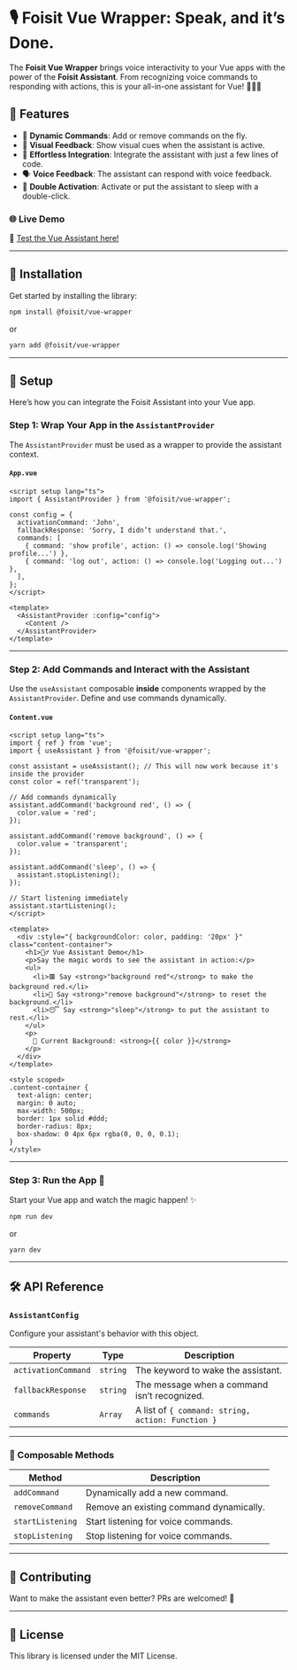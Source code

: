 # 🎙️ Foisit Vue Wrapper: Speak, and it’s Done.

The **Foisit Vue Wrapper** brings voice interactivity to your Vue apps with the power of the **Foisit Assistant**. From recognizing voice commands to responding with actions, this is your all-in-one assistant for Vue! 🧙‍♂️✨

## 🌟 Features

- 🧩 **Dynamic Commands**: Add or remove commands on the fly.
- 🎨 **Visual Feedback**: Show visual cues when the assistant is active.
- 🚀 **Effortless Integration**: Integrate the assistant with just a few lines of code.
- 🗣️ **Voice Feedback**: The assistant can respond with voice feedback.
- 🔄 **Double Activation**: Activate or put the assistant to sleep with a double-click.

### 🌐 **Live Demo**

🎉 [Test the Vue Assistant here!](https://foisit-vue-demo.netlify.app/)

---

## 🚀 Installation

Get started by installing the library:

```bash
npm install @foisit/vue-wrapper
```

or

```bash
yarn add @foisit/vue-wrapper
```

---

## 🔧 Setup

Here’s how you can integrate the Foisit Assistant into your Vue app.

### Step 1: Wrap Your App in the `AssistantProvider`

The `AssistantProvider` must be used as a wrapper to provide the assistant context.

#### `App.vue`

```vue
<script setup lang="ts">
import { AssistantProvider } from '@foisit/vue-wrapper';

const config = {
  activationCommand: 'John',
  fallbackResponse: 'Sorry, I didn’t understand that.',
  commands: [
    { command: 'show profile', action: () => console.log('Showing profile...') },
    { command: 'log out', action: () => console.log('Logging out...') },
  ],
};
</script>

<template>
  <AssistantProvider :config="config">
    <Content />
  </AssistantProvider>
</template>
```

---

### Step 2: Add Commands and Interact with the Assistant

Use the `useAssistant` composable **inside** components wrapped by the `AssistantProvider`. Define and use commands dynamically.

#### `Content.vue`

```vue
<script setup lang="ts">
import { ref } from 'vue';
import { useAssistant } from '@foisit/vue-wrapper';

const assistant = useAssistant(); // This will now work because it's inside the provider
const color = ref('transparent');

// Add commands dynamically
assistant.addCommand('background red', () => {
  color.value = 'red';
});

assistant.addCommand('remove background', () => {
  color.value = 'transparent';
});

assistant.addCommand('sleep', () => {
  assistant.stopListening();
});

// Start listening immediately
assistant.startListening();
</script>

<template>
  <div :style="{ backgroundColor: color, padding: '20px' }" class="content-container">
    <h1>🧙‍♂️ Vue Assistant Demo</h1>
    <p>Say the magic words to see the assistant in action:</p>
    <ul>
      <li>🟥 Say <strong>"background red"</strong> to make the background red.</li>
      <li>🔄 Say <strong>"remove background"</strong> to reset the background.</li>
      <li>😴 Say <strong>"sleep"</strong> to put the assistant to rest.</li>
    </ul>
    <p>
      🎨 Current Background: <strong>{{ color }}</strong>
    </p>
  </div>
</template>

<style scoped>
.content-container {
  text-align: center;
  margin: 0 auto;
  max-width: 500px;
  border: 1px solid #ddd;
  border-radius: 8px;
  box-shadow: 0 4px 6px rgba(0, 0, 0, 0.1);
}
</style>
```

---

### Step 3: Run the App 🏃

Start your Vue app and watch the magic happen! ✨

```bash
npm run dev
```

or

```bash
yarn dev
```

---

## 🛠️ API Reference

### `AssistantConfig`

Configure your assistant's behavior with this object.

| Property            | Type     | Description                                       |
| ------------------- | -------- | ------------------------------------------------- |
| `activationCommand` | `string` | The keyword to wake the assistant.                |
| `fallbackResponse`  | `string` | The message when a command isn’t recognized.      |
| `commands`          | `Array`  | A list of `{ command: string, action: Function }` |

---

### 🔑 Composable Methods

| Method           | Description                             |
| ---------------- | --------------------------------------- |
| `addCommand`     | Dynamically add a new command.          |
| `removeCommand`  | Remove an existing command dynamically. |
| `startListening` | Start listening for voice commands.     |
| `stopListening`  | Stop listening for voice commands.      |

---

## 🤝 Contributing

Want to make the assistant even better? PRs are welcomed! 🙌

---

## 📄 License

This library is licensed under the MIT License.
